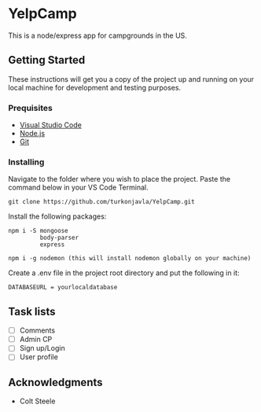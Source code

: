 # YelpCamp
This is a node/express app for campgrounds in the US.

## Getting Started
These instructions will get you a copy of the project up and running on your local machine for development and testing purposes. 

### Prequisites
- [Visual Studio Code](https://code.visualstudio.com/)
- [Node.js](https://nodejs.org/en/)
- [Git](https://git-scm.com/)

### Installing
 Navigate to the folder where you wish to place the project.
 Paste the command below in your VS Code Terminal.
```
git clone https://github.com/turkonjavla/YelpCamp.git
```
 Install the following packages:
```
npm i -S mongoose
         body-parser
         express 

npm i -g nodemon (this will install nodemon globally on your machine)
```
 Create a .env file in the project root directory and put the following in it:
```
DATABASEURL = yourlocaldatabase
```

## Task lists
- [ ] Comments
- [ ] Admin CP
- [ ] Sign up/Login
- [ ] User profile

## Acknowledgments
- Colt Steele 



